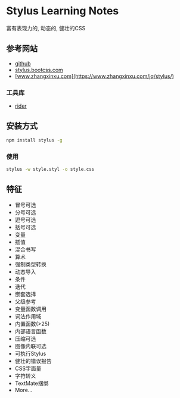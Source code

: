 # Stylus Learning Notes

富有表现力的, 动态的, 健壮的CSS

## 参考网站

- [github](https://github.com/stylus/stylus/)
- [stylus.bootcss.com](https://stylus.bootcss.com/)
- [www.zhangxinxu.com](https://www.zhangxinxu.com/jq/stylus/)

### 工具库

- [rider](https://github.com/ecomfe/rider)

## 安装方式

```bash
npm install stylus -g
```

### 使用

```bash
stylus -w style.styl -o style.css
```

## 特征

- 冒号可选
- 分号可选
- 逗号可选
- 括号可选
- 变量
- 插值
- 混合书写
- 算术
- 强制类型转换
- 动态导入
- 条件
- 迭代
- 嵌套选择
- 父级参考
- 变量函数调用
- 词法作用域
- 内置函数(>25)
- 内部语言函数
- 压缩可选
- 图像内联可选
- 可执行Stylus
- 健壮的错误报告
- CSS字面量
- 字符转义
- TextMate捆绑
- More...